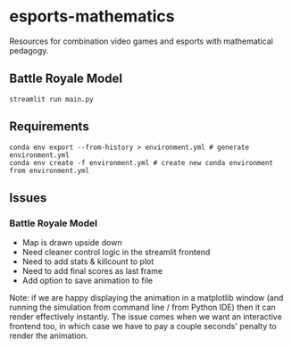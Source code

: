 # esports-mathematics
Resources for combination video games and esports with mathematical pedagogy.

## Battle Royale Model

```
streamlit run main.py
```

## Requirements

```
conda env export --from-history > environment.yml # generate environment.yml 
conda env create -f environment.yml # create new conda environment from environment.yml
```


## Issues

### Battle Royale Model
- Map is drawn upside down
- Need cleaner control logic in the streamlit frontend
- Need to add stats & killcount to plot
- Need to add final scores as last frame
- Add option to save animation to file 

Note: if we are happy displaying the animation in a matplotlib window (and running the simulation from command line / from Python IDE) then it can render effectively instantly.
The issue comes when we want an interactive frontend too, in which case we have to pay a couple seconds' penalty to render the animation.